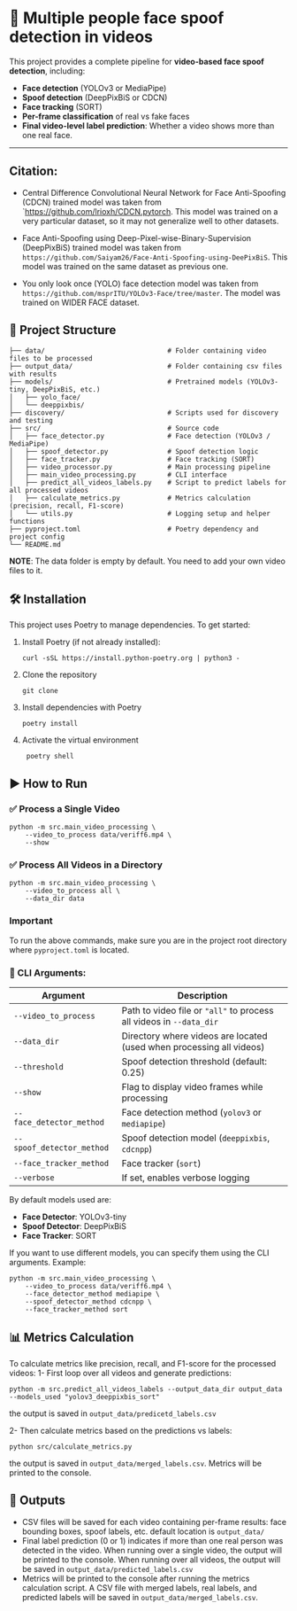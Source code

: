 # 🎥 Multiple people face spoof detection in videos

This project provides a complete pipeline for **video-based face spoof detection**, including:

- **Face detection** (YOLOv3 or MediaPipe)
- **Spoof detection** (DeepPixBiS or CDCN)
- **Face tracking** (SORT)
- **Per-frame classification** of real vs fake faces
- **Final video-level label prediction**: Whether a video shows more than one real face.

---

## Citation:
- Central Difference Convolutional Neural Network for Face Anti-Spoofing (CDCN) trained model
was taken from `https://github.com/lrioxh/CDCN.pytorch. This model was trained 
on a very particular dataset, so it may not generalize well to other datasets.

- Face Anti-Spoofing using Deep-Pixel-wise-Binary-Supervision (DeepPixBiS) trained model was taken 
from `https://github.com/Saiyam26/Face-Anti-Spoofing-using-DeePixBiS`. This model was trained 
on the same dataset as previous one.

- You only look once (YOLO) face detection model was taken from 
`https://github.com/msprITU/YOLOv3-Face/tree/master`. The model was trained on WIDER FACE dataset.

## 📁 Project Structure
```
├── data/                               # Folder containing video files to be processed
├── output_data/                        # Folder containing csv files with results
├── models/                             # Pretrained models (YOLOv3-tiny, DeepPixBiS, etc.)
│   ├── yolo_face/
│   └── deeppixbis/
├── discovery/                          # Scripts used for discovery and testing 
├── src/                                # Source code
│   ├── face_detector.py                # Face detection (YOLOv3 / MediaPipe)
│   ├── spoof_detector.py               # Spoof detection logic
│   ├── face_tracker.py                 # Face tracking (SORT)
│   ├── video_processor.py              # Main processing pipeline
│   ├── main_video_processing.py        # CLI interface
│   ├── predict_all_videos_labels.py    # Script to predict labels for all processed videos    
│   ├── calculate_metrics.py            # Metrics calculation (precision, recall, F1-score)
│   └── utils.py                        # Logging setup and helper functions
├── pyproject.toml                      # Poetry dependency and project config
└── README.md
```
**NOTE**: The data folder is empty by default. You need to add your own video files to it.

## 🛠 Installation
This project uses Poetry to manage dependencies.
To get started:

1. Install Poetry (if not already installed):
   ```
   curl -sSL https://install.python-poetry.org | python3 -
   ```
2. Clone the repository
    ```
    git clone
    ```
3. Install dependencies with Poetry
   ```
   poetry install
   ```
4. Activate the virtual environment
   ```
    poetry shell
    ```
   
## ▶️ How to Run

### ✅ Process a Single Video
```
python -m src.main_video_processing \
    --video_to_process data/veriff6.mp4 \
    --show
```
### ✅ Process All Videos in a Directory
```
python -m src.main_video_processing \
    --video_to_process all \
    --data_dir data
```

### Important
To run the above commands, make sure you are in the project root 
directory where `pyproject.toml` is located.

### 🧠 CLI Arguments:
| Argument                  | Description                                                          |
| ------------------------- | -------------------------------------------------------------------- |
| `--video_to_process`      | Path to video file or `"all"` to process all videos in `--data_dir`  |
| `--data_dir`              | Directory where videos are located (used when processing all videos) |
| `--threshold`             | Spoof detection threshold (default: 0.25)                            |
| `--show`                  | Flag to display video frames while processing                        |
| `--face_detector_method`  | Face detection method (`yolov3` or `mediapipe`)                      |
| `--spoof_detector_method` | Spoof detection model (`deeppixbis`, `cdcnpp`)                       |
| `--face_tracker_method`   | Face tracker (`sort`)                                                |
| `--verbose`               | If set, enables verbose logging                                      |


By default models used are:
- **Face Detector**: YOLOv3-tiny
- **Spoof Detector**: DeepPixBiS
- **Face Tracker**: SORT

If you want to use different models, you can specify them using the CLI arguments.
Example:
```
python -m src.main_video_processing \
    --video_to_process data/veriff6.mp4 \
    --face_detector_method mediapipe \
    --spoof_detector_method cdcnpp \
    --face_tracker_method sort
```

## 📊 Metrics Calculation

To calculate metrics like precision, recall, and F1-score for the processed videos:
1- First loop over all videos and generate predictions:
```
python -m src.predict_all_videos_labels --output_data_dir output_data --models_used "yolov3_deeppixbis_sort"
```
the output is saved in `output_data/predicetd_labels.csv`

2- Then calculate metrics based on the predictions vs labels:
```
python src/calculate_metrics.py
```
the output is saved in `output_data/merged_labels.csv`. Metrics will be printed to the console.


## 💾 Outputs
- CSV files will be saved for each video containing per-frame results: face bounding boxes, spoof labels, etc.
default location is `output_data/`
- Final label prediction (0 or 1) indicates if more than one real person was detected in the video.
When running over a single video, the output will be printed to the console.
When running over all videos, the output will be saved in `output_data/predicted_labels.csv`
- Metrics will be printed to the console after running the metrics calculation script. 
A CSV file with merged labels, real labels, and predicted labels will be saved in `output_data/merged_labels.csv`.


